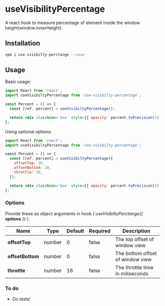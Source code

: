 # useVisibilityPercentage

A react hook to measure percentage of element inside the window height(window.innerHeight).

## Installation

```sh
npm i use-visibilty-perctange --save
```

## Usage

Basic usage:

```jsx
import React from 'react';
import useVisibiltyPercentage from 'use-visibilty-percentage';

const Percent = () => {
  const [ref, percent] = useVisibiltyPercentage();

  return <div className='box' style={{ opacity: percent.toPrecision(2) }} />;
};
```

Using optional options:

```jsx
import React from 'react';
import useVisibiltyPercentage from 'use-visibilty-percentage';

const Percent = () => {
  const [ref, percent] = useVisibiltyPercentage({
    offsetTop: 20,
    offsetBottom: 20,
    throttle: 30,
  });

  return <div className='box' style={{ opacity: percent.toPrecision(2) }} />;
};
```

### Options

Provide these as object arguments in hook _( useVisibiltyPerctange({ **options** }) )_.

| Name             | Type   | Default | Required | Description                      |
| ---------------- | ------ | ------- | -------- | -------------------------------- |
| **offsetTop**    | number | 0       | false    | The top offset of window view    |
| **offsetBottom** | number | 0       | false    | The bottom offset of window view |
| **throttle**     | number | 16      | false    | The throttle time in miliseconds |

### To do

- Do tests!
